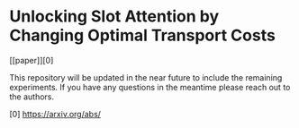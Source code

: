 # Unlocking Slot Attention by Changing Optimal Transport Costs

[[paper]][0]

This repository will be updated in the near future to include the remaining experiments.
If you have any questions in the meantime please reach out to the authors.

[0] https://arxiv.org/abs/